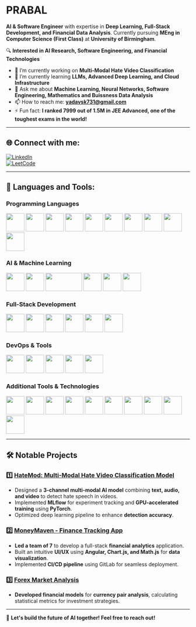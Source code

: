 # PRABAL

**AI & Software Engineer** with expertise in **Deep Learning, Full-Stack Development, and Financial Data Analysis**. Currently pursuing **MEng in Computer Science (First Class)** at **University of Birmingham**.

🔍 **Interested in AI Research, Software Engineering, and Financial Technologies**

- 🔭 I’m currently working on **Multi-Modal Hate Video Classification**
- 🌱 I’m currently learning **LLMs, Advanced Deep Learning, and Cloud Infrastructure**
- 💬 Ask me about **Machine Learning, Neural Networks, Software Engineering, Mathematics and Buissness Data Analysis**
- 📫 How to reach me: **yadavsk731@gmail.com**
- ⚡ Fun fact: **I ranked 7999 out of 1.5M in JEE Advanced, one of the toughest exams in the world!**

---

## 🌐 Connect with me:
[![LinkedIn](https://img.shields.io/badge/LinkedIn-0077B5?style=for-the-badge&logo=linkedin&logoColor=white)](https://linkedin.com/in/prabalsingh12)  
[![LeetCode](https://img.shields.io/badge/LeetCode-FFA116?style=for-the-badge&logo=leetcode&logoColor=white)](https://leetcode.com/u/prblydv/)  

---

## 🚀 Languages and Tools:

### Programming Languages
<p align="left">
  <img src="https://cdn.jsdelivr.net/gh/devicons/devicon/icons/python/python-original.svg" width="50" height="50"/>
  <img src="https://cdn.jsdelivr.net/gh/devicons/devicon/icons/java/java-original.svg" width="50" height="50"/>
  <img src="https://cdn.jsdelivr.net/gh/devicons/devicon/icons/javascript/javascript-original.svg" width="50" height="50"/>
  <img src="https://cdn.jsdelivr.net/gh/devicons/devicon/icons/typescript/typescript-original.svg" width="50" height="50"/>
  <img src="https://cdn.jsdelivr.net/gh/devicons/devicon/icons/postgresql/postgresql-original.svg" width="50" height="50"/> <!-- PostgreSQL -->
  <img src="https://cdn.jsdelivr.net/gh/devicons/devicon/icons/c/c-original.svg" width="50" height="50"/>
  <img src="https://cdn.jsdelivr.net/gh/devicons/devicon/icons/cplusplus/cplusplus-original.svg" width="50" height="50"/>
  <img src="https://cdn.jsdelivr.net/gh/devicons/devicon/icons/haskell/haskell-original.svg" width="50" height="50"/>
  <img src="https://cdn.jsdelivr.net/gh/devicons/devicon/icons/php/php-original.svg" width="50" height="50"/>
  <img src="https://cdn.jsdelivr.net/gh/devicons/devicon/icons/r/r-original.svg" width="50" height="50"/>
</p>


### AI & Machine Learning
<p align="left">
  <img src="https://cdn.jsdelivr.net/gh/devicons/devicon/icons/pytorch/pytorch-original.svg" width="50" height="50"/>
  <img src="https://cdn.jsdelivr.net/gh/devicons/devicon/icons/tensorflow/tensorflow-original.svg" width="50" height="50"/>
  <img src="https://upload.wikimedia.org/wikipedia/commons/0/05/Scikit_learn_logo_small.svg" width="100" height="50"/>

  <img src="https://huggingface.co/favicon.ico" width="50" height="50"/>
  <img src="https://cdn.jsdelivr.net/gh/devicons/devicon/icons/opencv/opencv-original.svg" width="50" height="50"/>
  <img src="https://cdn.jsdelivr.net/gh/devicons/devicon/icons/jupyter/jupyter-original.svg" width="50" height="50"/>

</p>

### Full-Stack Development
<p align="left">
  <img src="https://cdn.jsdelivr.net/gh/devicons/devicon/icons/react/react-original.svg" width="50" height="50"/>
  <img src="https://cdn.jsdelivr.net/gh/devicons/devicon/icons/angularjs/angularjs-original.svg" width="50" height="50"/>
  <img src="https://cdn.jsdelivr.net/gh/devicons/devicon/icons/flask/flask-original.svg" width="50" height="50"/>
  <img src="https://cdn.jsdelivr.net/gh/devicons/devicon/icons/spring/spring-original.svg" width="50" height="50"/>
  <img src="https://cdn.jsdelivr.net/gh/devicons/devicon/icons/nodejs/nodejs-original.svg" width="50" height="50"/>
  <img src="https://cdn.jsdelivr.net/gh/devicons/devicon/icons/maven/maven-original.svg" width="50" height="50"/>

</p>

### DevOps & Tools
<p align="left">
  <img src="https://cdn.jsdelivr.net/gh/devicons/devicon/icons/docker/docker-original.svg" width="50" height="50"/>
  <img src="https://cdn.jsdelivr.net/gh/devicons/devicon/icons/kubernetes/kubernetes-plain.svg" width="50" height="50"/>
  <img src="https://cdn.jsdelivr.net/gh/devicons/devicon/icons/git/git-original.svg" width="50" height="50"/>
  <img src="https://cdn.jsdelivr.net/gh/devicons/devicon/icons/linux/linux-original.svg" width="50" height="50"/>
  <img src="https://cdn.jsdelivr.net/gh/devicons/devicon/icons/jupyter/jupyter-original.svg" width="50" height="50"/>
</p>

### Additional Tools & Technologies
<p align="left">
  <img src="https://cdn.jsdelivr.net/gh/devicons/devicon/icons/googlecloud/googlecloud-original.svg" width="50" height="50"/>
  <img src="https://cdn.jsdelivr.net/gh/devicons/devicon/icons/android/android-original.svg" width="50" height="50"/>
  <img src="https://cdn.jsdelivr.net/gh/devicons/devicon/icons/azure/azure-original.svg" width="50" height="50"/>
  <img src="https://cdn.jsdelivr.net/gh/devicons/devicon/icons/bootstrap/bootstrap-original.svg" width="50" height="50"/>
  <img src="https://cdn.jsdelivr.net/gh/devicons/devicon/icons/django/django-plain.svg" width="50" height="50"/>
  <img src="https://cdn.jsdelivr.net/gh/devicons/devicon/icons/firebase/firebase-plain.svg" width="50" height="50"/>
  <img src="https://cdn.jsdelivr.net/gh/devicons/devicon/icons/googlecloud/googlecloud-original.svg" width="50" height="50"/>
  <img src="https://cdn.jsdelivr.net/gh/devicons/devicon/icons/mysql/mysql-original.svg" width="50" height="50"/>
  <img src="https://cdn.jsdelivr.net/gh/devicons/devicon/icons/nodejs/nodejs-original.svg" width="50" height="50"/>
  <img src="https://cdn.jsdelivr.net/gh/devicons/devicon/icons/jenkins/jenkins-original.svg" width="50" height="50"/>
</p>

---

## 🛠 Notable Projects

### 1️⃣ [HateMod: Multi-Modal Hate Video Classification Model](https://github.com/prblydv/Hate-Detection-Video-MultiModaL-DeepL)
- Designed a **3-channel multi-modal AI model** combining **text, audio, and video** to detect hate speech in videos.  
- Implemented **MLflow** for experiment tracking and **GPU-accelerated training** using **PyTorch**.  
- Optimized deep learning pipeline to enhance **detection accuracy**.  

### 2️⃣ [MoneyMaven - Finance Tracking App](https://github.com/prblydv/Finance-Tracking-MoneyMaven)
- **Led a team of 7** to develop a full-stack **financial analytics** application.  
- Built an intuitive **UI/UX** using **Angular, Chart.js, and Math.js** for **data visualization**.  
- Implemented **CI/CD pipeline** using GitLab for seamless deployment.  

### 3️⃣ [Forex Market Analysis](https://github.com/prblydv/Forex-Market-Prediction-DeepL) 
- **Developed financial models** for **currency pair analysis**, calculating statistical metrics for investment strategies.  

---

🚀 **Let's build the future of AI together! Feel free to reach out!**
